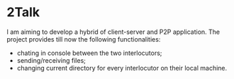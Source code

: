 # 2Talk


I am aiming to develop a hybrid of client-server and P2P application.
The project provides till now the following functionalities:
- chating in console between the two interlocutors;
- sending/receiving files;
- changing current directory for every interlocutor on their local machine.
